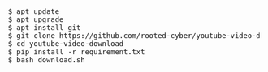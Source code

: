 <pre>
 $ apt update
 $ apt upgrade
 $ apt install git
 $ git clone https://github.com/rooted-cyber/youtube-video-download
 $ cd youtube-video-download
 $ pip install -r requirement.txt
 $ bash download.sh
 </pre>
